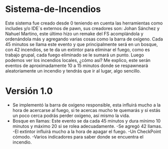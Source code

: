 # Sistema-de-Incendios
Este sistema fue creado desde 0 teniendo en cuenta las herramientas como includes y/o IDE´s externos de pawn, sus creadores son:
Johan Sánchez y Nahuel Martino, este último hizo un remake del FS acomplándola y ordenándola más y agregando varias cosas como la barra de oxígeno.
Cada 45 minutos se llama este evento y que principalmente será en un bosque, con 42 incendios, se te da un extintor para eliminar el fuego, como es trabajo grupal, cada fuego eliminado se le sumará un punto.
Luego podemos ver los incendios locales, ¿cómo así? Me explico, este serán eventos de aproximadamente 10 a 15 minutos donde se respawneará aleatoriamente un incendio y tendrás que ir al lugar, algo sencillo.
# Versión 1.0
- Se implementó la barra de oxígeno responsible, esta influirá mucho a la hora de acercarse al fuego, si te acercas mucho te quemarás y si estás un poco cerca podrás perder oxígeno, así mismo la vida.
- Bosque en llamas: Este evento se da cada 45 minutos y dura mínimo 10 minutos y máximo 20 si se rolea adecuadamente.
  -Se agregó 42 llamas.
  -El extintor influirá mucho a la hora de apagar el fuego.
  -Un CheckPoint cómodo.
  -Varios indicadores para saber donde se encuentra el incendio.
